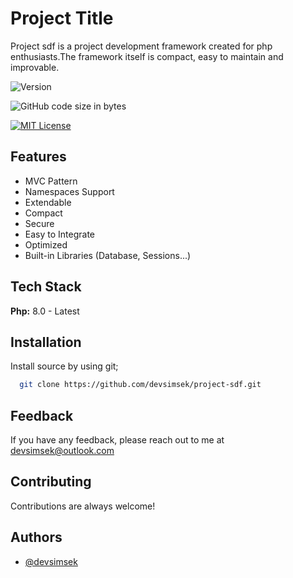 
# Project Title

Project sdf is a project development framework created for php enthusiasts.The framework itself is compact, easy to maintain and improvable.


![Version](https://img.shields.io/badge/version-v1.0-blue)

![GitHub code size in bytes](https://img.shields.io/github/languages/code-size/devsimsek/project-sdf)

[![MIT License](https://img.shields.io/badge/License-MIT-green.svg)](https://devsimsek.mit-license.org)

## Features

- MVC Pattern
- Namespaces Support
- Extendable
- Compact
- Secure
- Easy to Integrate
- Optimized
- Built-in Libraries (Database, Sessions...)


## Tech Stack

**Php:** 8.0 - Latest
## Installation

Install source by using git;
```bash
  git clone https://github.com/devsimsek/project-sdf.git
```
## Feedback

If you have any feedback, please reach out to me at devsimsek@outlook.com


## Contributing

Contributions are always welcome!


## Authors

- [@devsimsek](https://www.github.com/devsimsek)


